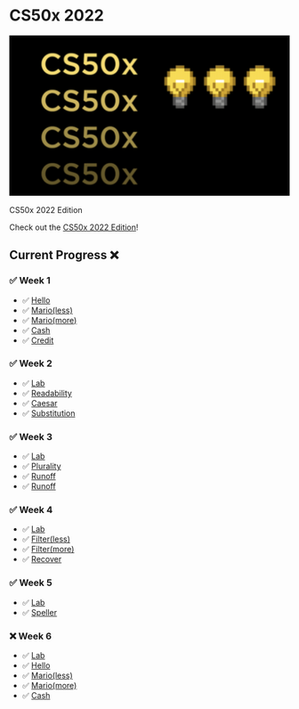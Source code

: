 # CS50x 2022

<p align="center">
  <img src="bg.png" />
</p>
CS50x 2022 Edition

Check out the [CS50x 2022 Edition](https://cs50.harvard.edu/x/2022/)!

## Current Progress ❌

### ✅ Week 1
  - ✅ [Hello](https://cs50.harvard.edu/x/2022/psets/1/hello/)
  - ✅ [Mario(less)](https://cs50.harvard.edu/x/2022/psets/1/mario/less/)
  - ✅ [Mario(more)](https://cs50.harvard.edu/x/2022/psets/1/mario/more/)
  - ✅ [Cash](https://cs50.harvard.edu/x/2022/psets/1/cash/)
  - ✅ [Credit](https://cs50.harvard.edu/x/2022/psets/1/credit/)

### ✅ Week 2
  - ✅ [Lab](https://cs50.harvard.edu/x/2022/labs/2/)
  - ✅ [Readability](https://cs50.harvard.edu/x/2022/psets/2/readability/)
  - ✅ [Caesar](https://cs50.harvard.edu/x/2022/psets/2/caesar/)
  - ✅ [Substitution](https://cs50.harvard.edu/x/2022/psets/2/substitution/)

### ✅ Week 3
  - ✅ [Lab](https://cs50.harvard.edu/x/2022/labs/3/)
  - ✅ [Plurality](https://cs50.harvard.edu/x/2022/psets/3/plurality/)
  - ✅ [Runoff](https://cs50.harvard.edu/x/2022/psets/3/runoff/)
  - ✅ [Runoff](https://cs50.harvard.edu/x/2022/psets/3/tideman/)

### ✅ Week 4
  - ✅ [Lab](https://cs50.harvard.edu/x/2022/labs/4/)
  - ✅ [Filter(less)](https://cs50.harvard.edu/x/2022/psets/4/filter/less/)
  - ✅ [Filter(more)](https://cs50.harvard.edu/x/2022/psets/4/filter/more/)
  - ✅ [Recover](https://cs50.harvard.edu/x/2022/psets/4/recover/)

### ✅ Week 5
  - ✅ [Lab](https://cs50.harvard.edu/x/2022/labs/5/)
  - ✅ [Speller](https://cs50.harvard.edu/x/2022/psets/5/speller/)

### ❌ Week 6
  - ✅ [Lab](https://cs50.harvard.edu/x/2022/labs/6/)
  - ✅ [Hello](https://cs50.harvard.edu/x/2022/psets/6/hello/)
  - ✅ [Mario(less)](https://cs50.harvard.edu/x/2022/psets/6/mario/less/)
  - ✅ [Mario(more)](https://cs50.harvard.edu/x/2022/psets/6/mario/more/)
  - ✅ [Cash](https://cs50.harvard.edu/x/2022/psets/6/cash/)
